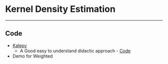 # Kernel Density Estimation



---
## Code


* [Kalepy]()
  * A Good easy to understand didactic approach - [Code](https://github.com/lzkelley/kalepy/blob/master/kalepy/kde.py)
* Demo for Weighted